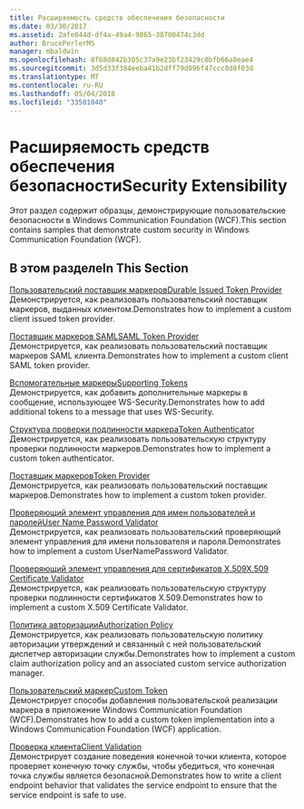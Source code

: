 ```yaml
---
title: Расширяемость средств обеспечения безопасности
ms.date: 03/30/2017
ms.assetid: 2afe044d-df4a-49a4-9865-38700474c3dd
author: BrucePerlerMS
manager: mbaldwin
ms.openlocfilehash: 8f68d842b305c37a9e23bf23429c0bfb66a8eae4
ms.sourcegitcommit: 3d5d33f384eeba41b2dff79d096f47ccc8d8f03d
ms.translationtype: MT
ms.contentlocale: ru-RU
ms.lasthandoff: 05/04/2018
ms.locfileid: "33501040"
---
```

# <a name="security-extensibility"></a><span data-ttu-id="6c02e-102">Расширяемость средств обеспечения безопасности</span><span class="sxs-lookup"><span data-stu-id="6c02e-102">Security Extensibility</span></span>
<span data-ttu-id="6c02e-103">Этот раздел содержит образцы, демонстрирующие пользовательские безопасности в Windows Communication Foundation (WCF).</span><span class="sxs-lookup"><span data-stu-id="6c02e-103">This section contains samples that demonstrate custom security in Windows Communication Foundation (WCF).</span></span>  
  
## <a name="in-this-section"></a><span data-ttu-id="6c02e-104">В этом разделе</span><span class="sxs-lookup"><span data-stu-id="6c02e-104">In This Section</span></span>  
 [<span data-ttu-id="6c02e-105">Пользовательский поставщик маркеров</span><span class="sxs-lookup"><span data-stu-id="6c02e-105">Durable Issued Token Provider</span></span>](../../../../docs/framework/wcf/samples/durable-issued-token-provider.md)  
 <span data-ttu-id="6c02e-106">Демонстрируется, как реализовать пользовательский поставщик маркеров, выданных клиентом.</span><span class="sxs-lookup"><span data-stu-id="6c02e-106">Demonstrates how to implement a custom client issued token provider.</span></span>  
  
 [<span data-ttu-id="6c02e-107">Поставщик маркеров SAML</span><span class="sxs-lookup"><span data-stu-id="6c02e-107">SAML Token Provider</span></span>](../../../../docs/framework/wcf/samples/saml-token-provider.md)  
 <span data-ttu-id="6c02e-108">Демонстрируется, как реализовать пользовательский поставщик маркеров SAML клиента.</span><span class="sxs-lookup"><span data-stu-id="6c02e-108">Demonstrates how to implement a custom client SAML token provider.</span></span>  
  
 [<span data-ttu-id="6c02e-109">Вспомогательные маркеры</span><span class="sxs-lookup"><span data-stu-id="6c02e-109">Supporting Tokens</span></span>](../../../../docs/framework/wcf/samples/supporting-tokens.md)  
 <span data-ttu-id="6c02e-110">Демонстрируется, как добавить дополнительные маркеры в сообщение, использующее WS-Security.</span><span class="sxs-lookup"><span data-stu-id="6c02e-110">Demonstrates how to add additional tokens to a message that uses WS-Security.</span></span>  
  
 [<span data-ttu-id="6c02e-111">Структура проверки подлинности маркера</span><span class="sxs-lookup"><span data-stu-id="6c02e-111">Token Authenticator</span></span>](../../../../docs/framework/wcf/samples/token-authenticator.md)  
 <span data-ttu-id="6c02e-112">Демонстрируется, как реализовать пользовательскую структуру проверки подлинности маркеров.</span><span class="sxs-lookup"><span data-stu-id="6c02e-112">Demonstrates how to implement a custom token authenticator.</span></span>  
  
 [<span data-ttu-id="6c02e-113">Поставщик маркеров</span><span class="sxs-lookup"><span data-stu-id="6c02e-113">Token Provider</span></span>](../../../../docs/framework/wcf/samples/token-provider.md)  
 <span data-ttu-id="6c02e-114">Демонстрируется, как реализовать пользовательский поставщик маркеров.</span><span class="sxs-lookup"><span data-stu-id="6c02e-114">Demonstrates how to implement a custom token provider.</span></span>  
  
 [<span data-ttu-id="6c02e-115">Проверяющий элемент управления для имен пользователей и паролей</span><span class="sxs-lookup"><span data-stu-id="6c02e-115">User Name Password Validator</span></span>](../../../../docs/framework/wcf/samples/user-name-password-validator.md)  
 <span data-ttu-id="6c02e-116">Демонстрируется, как реализовать пользовательский проверяющий элемент управления для имени пользователя и пароля.</span><span class="sxs-lookup"><span data-stu-id="6c02e-116">Demonstrates how to implement a custom UserNamePassword Validator.</span></span>  
  
 [<span data-ttu-id="6c02e-117">Проверяющий элемент управления для сертификатов X.509</span><span class="sxs-lookup"><span data-stu-id="6c02e-117">X.509 Certificate Validator</span></span>](../../../../docs/framework/wcf/samples/x-509-certificate-validator.md)  
 <span data-ttu-id="6c02e-118">Демонстрируется, как реализовать пользовательскую структуру проверки подлинности сертификатов X.509.</span><span class="sxs-lookup"><span data-stu-id="6c02e-118">Demonstrates how to implement a custom X.509 Certificate Validator.</span></span>  
  
 [<span data-ttu-id="6c02e-119">Политика авторизации</span><span class="sxs-lookup"><span data-stu-id="6c02e-119">Authorization Policy</span></span>](../../../../docs/framework/wcf/samples/authorization-policy.md)  
 <span data-ttu-id="6c02e-120">Демонстрируется, как реализовать пользовательскую политику авторизации утверждений и связанный с ней пользовательский диспетчер авторизации службы.</span><span class="sxs-lookup"><span data-stu-id="6c02e-120">Demonstrates how to implement a custom claim authorization policy and an associated custom service authorization manager.</span></span>  
  
 [<span data-ttu-id="6c02e-121">Пользовательский маркер</span><span class="sxs-lookup"><span data-stu-id="6c02e-121">Custom Token</span></span>](../../../../docs/framework/wcf/samples/custom-token.md)  
 <span data-ttu-id="6c02e-122">Демонстрирует способы добавления пользовательской реализации маркера в приложение Windows Communication Foundation (WCF).</span><span class="sxs-lookup"><span data-stu-id="6c02e-122">Demonstrates how to add a custom token implementation into a Windows Communication Foundation (WCF) application.</span></span>  
  
 [<span data-ttu-id="6c02e-123">Проверка клиента</span><span class="sxs-lookup"><span data-stu-id="6c02e-123">Client Validation</span></span>](../../../../docs/framework/wcf/samples/client-validation.md)  
 <span data-ttu-id="6c02e-124">Демонстрирует создание поведения конечной точки клиента, которое проверяет конечную точку службы, чтобы убедиться, что конечная точка службы является безопасной.</span><span class="sxs-lookup"><span data-stu-id="6c02e-124">Demonstrates how to write a client endpoint behavior that validates the service endpoint to ensure that the service endpoint is safe to use.</span></span>
